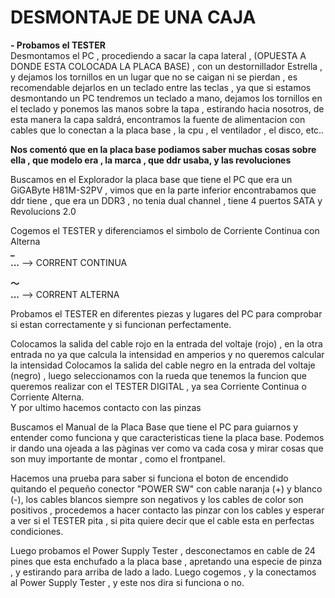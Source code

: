 # DESMONTAJE DE UNA CAJA
**- Probamos el TESTER**  
Desmontamos el PC , procediendo a sacar la capa lateral , (OPUESTA A DONDE ESTA COLOCADA LA PLACA BASE) , con un destornillador Estrella , y dejamos los tornillos en un lugar que no se caigan ni se pierdan , es recomendable dejarlos en un teclado entre las teclas , ya que si estamos desmontando un PC tendremos un teclado a mano, dejamos los tornillos en el teclado y ponemos las manos sobre la tapa , estirando hacia nosotros, de esta manera la capa saldrá, encontramos la fuente de alimentacion con cables que lo conectan a la placa base , la cpu , el ventilador , el disco, etc..
  
**Nos comentó que en la placa base podiamos saber muchas cosas sobre ella , que modelo era , la marca , que ddr usaba,
y las revoluciones**  
  
Buscamos en el Explorador la placa base que tiene el PC que era un GiGAByte H81M-S2PV , vimos que en la parte inferior encontrabamos que ddr tiene , que era un DDR3 , no tenia dual channel , tiene 4 puertos SATA y Revolucions 2.0  
  
Cogemos el TESTER y diferenciamos el simbolo de Corriente Continua con Alterna  
**_**  
**...**   --> CORRENT CONTINUA  

**～**  
**...**   --> CORRENT ALTERNA

Probamos el TESTER en diferentes piezas y lugares del PC para comprobar si estan correctamente y si funcionan perfectamente.  

Colocamos la salida del cable rojo en la entrada del voltaje (rojo) , en la otra entrada no ya que calcula la intensidad en amperios y no queremos calcular la intensidad
Colocamos la salida del cable negro en la entrada del voltaje (negro) , luego seleccionamos con la rueda que tenemos la funcion que queremos realizar con el TESTER DIGITAL , ya sea Corriente Continua o Corriente Alterna.  
Y por ultimo hacemos contacto con las pinzas

Buscamos el Manual de la Placa Base que tiene el PC para guiarnos y entender como funciona y que caracteristicas tiene la placa base. Podemos ir dando una ojeada a las pàginas ver como va cada cosa y mirar cosas que son muy importante de montar , como el frontpanel. 

Hacemos una prueba para saber si funciona el boton de encendido quitando el pequeño conector "POWER SW" con cable naranja (+) y blanco (-), los cables blancos siempre son negativos y los cables de color son positivos , procedemos a hacer contacto las pinzar con los cables y esperar a ver si el TESTER pita , si pita quiere decir que el cable esta en perfectas condiciones.  

Luego probamos el Power Supply Tester , desconectamos en cable de 24 pines que esta enchufado a la placa base , apretando una especie de pinza , y estirando para arriba de lado a lado.
Luego cogemos , y la conectamos al Power Supply Tester , y este nos dira si funciona o no.  
